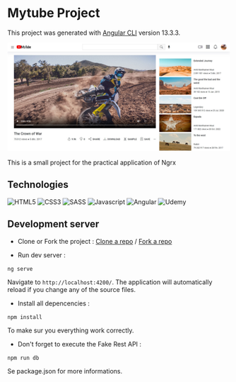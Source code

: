 # Mytube Project

This project was generated with [Angular CLI](https://github.com/angular/angular-cli) version 13.3.3.

![alt Cover](./src/assets/img/main-view.jpg)

This is a small project for the practical application of Ngrx

## Technologies

![HTML5](https://img.shields.io/badge/html5-%23E34F26.svg?style=for-the-badge&logo=html5&logoColor=white)
![CSS3](https://img.shields.io/badge/CSS3-1572B6?style=for-the-badge&logo=css3&logoColor=white)
![SASS](https://img.shields.io/badge/Sass-CC6699?style=for-the-badge&logo=sass&logoColor=white)
![Javascript](https://img.shields.io/badge/JavaScript-323330?style=for-the-badge&logo=javascript&logoColor=F7DF1E)
![Angular](https://img.shields.io/badge/Angular-DD0031?style=for-the-badge&logo=angular&logoColor=white)
![Udemy](https://img.shields.io/badge/Udemy-EC5252?style=for-the-badge&logo=Udemy&logoColor=white)

## Development server

* Clone or Fork the project :
[Clone a repo](https://docs.github.com/en/repositories/creating-and-managing-repositories/cloning-a-repository) /
[Fork a repo](https://docs.github.com/en/get-started/quickstart/fork-a-repo)

* Run dev server :
```
ng serve
``` 
Navigate to `http://localhost:4200/`. The application will automatically reload if you change any of the source files.

* Install all depencencies :
```
npm install
```
To make sur you everything work correctly.

* Don't forget to execute the Fake Rest API :
```
npm run db
```
Se package.json for more informations.
